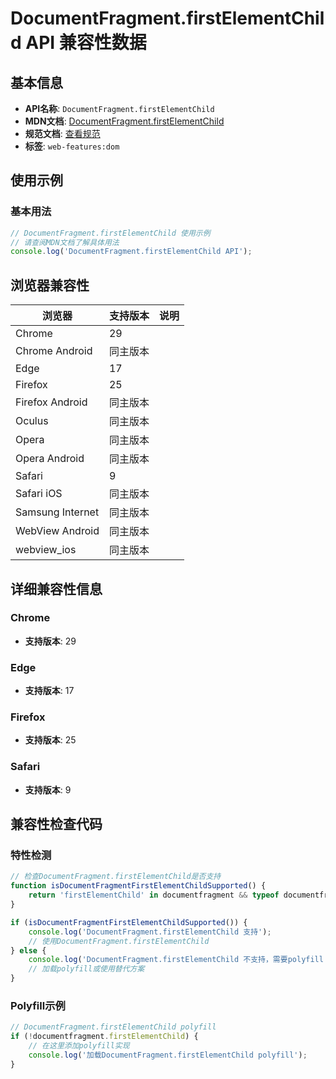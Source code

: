# DocumentFragment.firstElementChild API 兼容性数据

## 基本信息

- **API名称**: `DocumentFragment.firstElementChild`
- **MDN文档**: [DocumentFragment.firstElementChild](https://developer.mozilla.org/docs/Web/API/DocumentFragment/firstElementChild)
- **规范文档**: [查看规范](https://dom.spec.whatwg.org/#ref-for-dom-parentnode-firstelementchild①)
- **标签**: `web-features:dom`

## 使用示例

### 基本用法

```javascript
// DocumentFragment.firstElementChild 使用示例
// 请查阅MDN文档了解具体用法
console.log('DocumentFragment.firstElementChild API');
```

## 浏览器兼容性

| 浏览器 | 支持版本 | 说明 |
|--------|----------|------|
| Chrome | 29 |  |
| Chrome Android | 同主版本 |  |
| Edge | 17 |  |
| Firefox | 25 |  |
| Firefox Android | 同主版本 |  |
| Oculus | 同主版本 |  |
| Opera | 同主版本 |  |
| Opera Android | 同主版本 |  |
| Safari | 9 |  |
| Safari iOS | 同主版本 |  |
| Samsung Internet | 同主版本 |  |
| WebView Android | 同主版本 |  |
| webview_ios | 同主版本 |  |

## 详细兼容性信息

### Chrome

- **支持版本**: 29

### Edge

- **支持版本**: 17

### Firefox

- **支持版本**: 25

### Safari

- **支持版本**: 9

## 兼容性检查代码

### 特性检测

```javascript
// 检查DocumentFragment.firstElementChild是否支持
function isDocumentFragmentFirstElementChildSupported() {
    return 'firstElementChild' in documentfragment && typeof documentfragment.firstElementChild === 'function';
}

if (isDocumentFragmentFirstElementChildSupported()) {
    console.log('DocumentFragment.firstElementChild 支持');
    // 使用DocumentFragment.firstElementChild
} else {
    console.log('DocumentFragment.firstElementChild 不支持，需要polyfill');
    // 加载polyfill或使用替代方案
}
```

### Polyfill示例

```javascript
// DocumentFragment.firstElementChild polyfill
if (!documentfragment.firstElementChild) {
    // 在这里添加polyfill实现
    console.log('加载DocumentFragment.firstElementChild polyfill');
}
```

